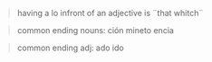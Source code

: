 > having a lo infront of an adjective is ¨that whitch¨

> common ending nouns: ción mineto encia

> common ending adj: ado ido
<!--stackedit_data:
eyJoaXN0b3J5IjpbLTE5Mjc2MDk2MjksLTE2NjYzMjI5MDJdfQ
==
-->